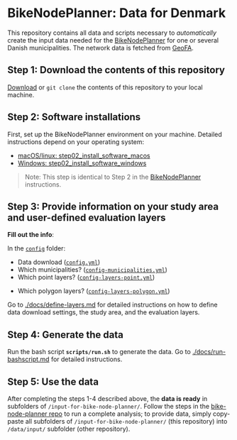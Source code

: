 # BikeNodePlanner: Data for Denmark

This repository contains all data and scripts necessary to _automatically_ create the input data needed for the [BikeNodePlanner](https://github.com/anastassiavybornova/bike-node-planner) for one or several Danish municipalities. The network data is fetched from [GeoFA](https://geofa-kort.geodanmark.dk/app/fkg/?config=/api/v2/configuration/fkg/configuration_fkg_udgivet_5f465f5d3181f687353260.json#Basis_kort/8/9.8328/55.9892/fkg.t_5609_cykelknudepunktsstraekninger,fkg.t_5608_cykelknudepunkter).

## Step 1: Download the contents of this repository

[Download](https://github.com/anastassiavybornova/bike-node-planner-data-denmark/archive/refs/heads/main.zip) or `git clone` the contents of this repository to your local machine.

## Step 2: Software installations

First, set up the BikeNodePlanner environment on your machine. Detailed instructions depend on your operating system:

* [macOS/linux: step02_install_software_macos](https://github.com/anastassiavybornova/bike-node-planner/blob/main/docs/step02_install_software_macos.md)
* [Windows: step02_install_software_windows](https://github.com/anastassiavybornova/bike-node-planner/blob/main/docs/step02_install_software_windows.md)

> Note: This step is identical to Step 2 in the [BikeNodePlanner](https://github.com/anastassiavybornova/bike-node-planner?tab=readme-ov-file#step-2-software-installations) instructions.

## Step 3: Provide information on your study area and user-defined evaluation layers

**Fill out the info**:

In the [`config`](config/) folder:

* Data download ([`config.yml`](config/config.yml))
* Which municipalities? ([`config-municipalities.yml`](config/config-municipalities.yml))
* Which point layers? ([`config-layers-point.yml`](config/config-layers-point.yml))
<!-- * Which linestring layers? (`config-layers-linestring.yml`) -->
* Which polygon layers? ([`config-layers-polygon.yml`](config/config-layers-polygon.yml))

Go to [./docs/define-layers.md](./docs/define-layers.md) for detailed instructions on how to define data download settings, the study area, and the evaluation layers.

## Step 4: Generate the data

Run the bash script **`scripts/run.sh`** to generate the data. Go to [./docs/run-bashscript.md](./docs/run-bashscript.md) for detailed instructions.

## Step 5: Use the data

After completing the steps 1-4 described above, the **data is ready** in subfolders of `/input-for-bike-node-planner/`. Follow the steps in the [bike-node-planner repo](https://github.com/anastassiavybornova/bike-node-planner) to run a complete analysis; to provide data, simply copy-paste all subfolders of `/input-for-bike-node-planner/` (this repository) into `/data/input/` subfolder (other repository).